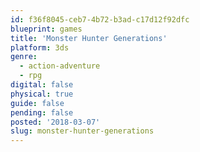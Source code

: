 ```yaml
---
id: f36f8045-ceb7-4b72-b3ad-c17d12f92dfc
blueprint: games
title: 'Monster Hunter Generations'
platform: 3ds
genre:
  - action-adventure
  - rpg
digital: false
physical: true
guide: false
pending: false
posted: '2018-03-07'
slug: monster-hunter-generations
---
```

